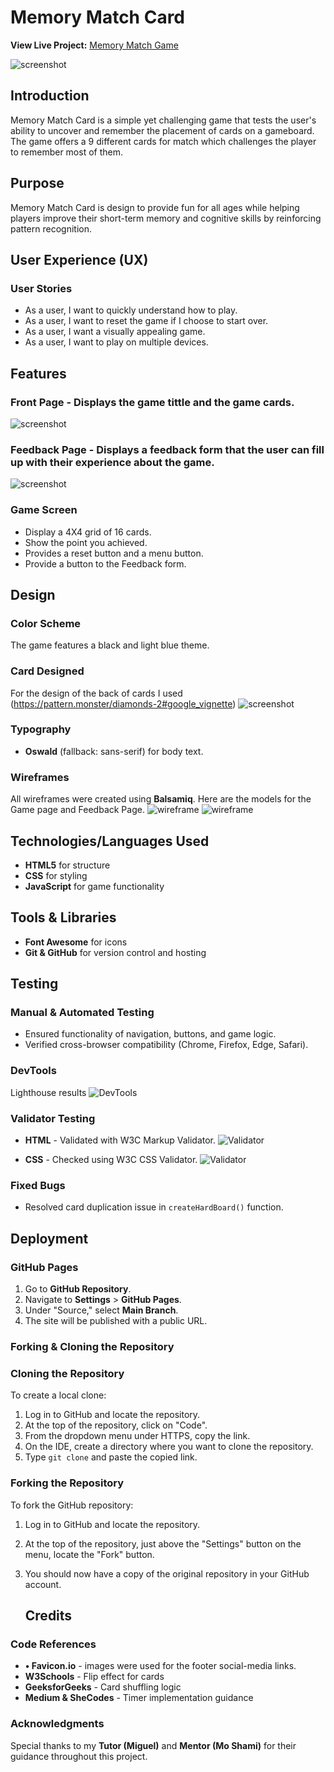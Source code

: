 # Memory Match Card

**View Live Project:** [Memory Match Game](https://robmaty.github.io/memory-card-MS2/)

![screenshot](assets/readme.img/responsive.png)

## Introduction
Memory Match Card is a simple yet challenging game that tests the user's ability to uncover and remember the placement of cards on a gameboard. The game offers a 9 different cards for match which challenges the player to remember most of them.

## Purpose
Memory Match Card is design to provide fun for all ages while helping players improve their short-term memory and cognitive skills by reinforcing pattern recognition.

## User Experience (UX) 
### User Stories
- As a user, I want to quickly understand how to play.
- As a user, I want to reset the game if I choose to start over.
- As a user, I want a visually appealing game.
- As a user, I want to play on multiple devices.

## Features
### **Front Page** - Displays the game tittle and the game cards.

![screenshot](assets/readme.img/firstPage.png)

### **Feedback Page** - Displays a feedback form that the user can fill up with their experience about the game.

![screenshot](assets/readme.img/FeedbackPage.png)

### Game Screen
- Display a 4X4 grid of 16 cards.
- Show the point you achieved.
- Provides a reset button and a menu button.
- Provide a button to the Feedback form.

## Design
### Color Scheme
The game features a black and light blue theme.

### Card Designed
For the design of the back of cards I used (https://pattern.monster/diamonds-2#google_vignette)
![screenshot](assets/readme.img/backOfCard.png)

### Typography
- **Oswald** (fallback: sans-serif) for body text.

### Wireframes
All wireframes were created using **Balsamiq**.
Here are the models for the Game page and Feedback Page. 
![wireframe](assets/readme.img/firstpage-example.png)
![wireframe](assets/readme.img/feedback-page.png)

## Technologies/Languages Used
- **HTML5** for structure
- **CSS** for styling
- **JavaScript** for game functionality

## Tools & Libraries
- **Font Awesome** for icons
- **Git & GitHub** for version control and hosting

## Testing
### Manual & Automated Testing
- Ensured functionality of navigation, buttons, and game logic.
- Verified cross-browser compatibility (Chrome, Firefox, Edge, Safari).
### DevTools
Lighthouse results
![DevTools](assets/readme.img/DevTools.png "DevTools")


### Validator Testing
- **HTML** - Validated with W3C Markup Validator.
![Validator](assets/readme.img/htmlerrors.png "HTML")

- **CSS** - Checked using W3C CSS Validator.
![Validator](assets/readme.img/cssvalidator.png "CSS")


### Fixed Bugs
- Resolved card duplication issue in `createHardBoard()` function.

## Deployment 
### GitHub Pages
1. Go to **GitHub Repository**.
2. Navigate to **Settings** > **GitHub Pages**.
3. Under "Source," select **Main Branch**.
4. The site will be published with a public URL.

### Forking & Cloning the Repository
### Cloning the Repository

To create a local clone:

1. Log in to GitHub and locate the repository.
2. At the top of the repository, click on "Code".
3. From the dropdown menu under HTTPS, copy the link.
4. On the IDE, create a directory where you want to clone the repository.
5. Type `git clone` and paste the copied link.

### Forking the Repository

To fork the GitHub repository:

1. Log in to GitHub and locate the repository.
2. At the top of the repository, just above the "Settings" button on the menu, locate the "Fork" button.
3. You should now have a copy of the original repository in your GitHub account.

   ## Credits
### Code References
- **•	Favicon.io** - images were used for the footer social-media links.
- **W3Schools** - Flip effect for cards
- **GeeksforGeeks** - Card shuffling logic
- **Medium & SheCodes** - Timer implementation guidance

### Acknowledgments
Special thanks to my **Tutor (Miguel)** and **Mentor (Mo Shami)** for their guidance throughout this project.